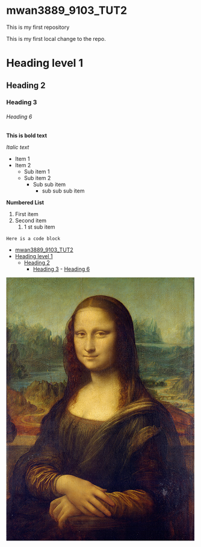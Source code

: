 # mwan3889_9103_TUT2
This is my first repository

This is my first local change to the repo.

# Heading level 1
## Heading 2
### Heading 3

###### Heading 6

**This is bold text**

*Italic text*
- Item 1
- Item 2
    - Sub item 1
    - Sub item 2
        - Sub sub item
            - sub sub sub item

**Numbered List**
1. First item
2. Second item
    1. 1 st sub item

```
Here is a code block
```
- [mwan3889\_9103\_TUT2](#mwan3889_9103_tut2)
- [Heading level 1](#heading-level-1)
  - [Heading 2](#heading-2)
    - [Heading 3](#heading-3)
          - [Heading 6](#heading-6)

![This is the mona lisa](readmeImages/Mona_Lisa_by_Leonardo_da_Vinci_500_x_700.jpg)
